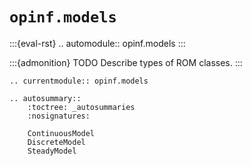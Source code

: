 # `opinf.models`

:::{eval-rst}
.. automodule:: opinf.models
:::

:::{admonition} TODO
Describe types of ROM classes.
:::

```{eval-rst}
.. currentmodule:: opinf.models

.. autosummary::
    :toctree: _autosummaries
    :nosignatures:

    ContinuousModel
    DiscreteModel
    SteadyModel
```
